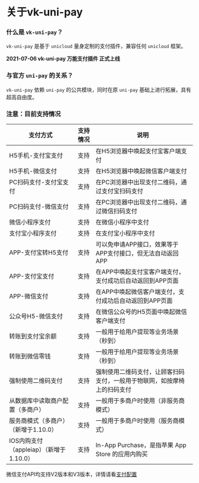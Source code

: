 # 关于vk-uni-pay

### 什么是 `vk-uni-pay`？

`vk-uni-pay` 是基于 `unicloud` 量身定制的支付插件，兼容任何 `unicloud` 框架。

**2021-07-06 vk-uni-pay 万能支付插件 正式上线**

### 与官方 `uni-pay` 的关系？

`vk-uni-pay` 依赖 `uni-pay` 的公共模块，同时在原 `uni-pay` 基础上进行拓展，具有超高自由度。

### 注意：目前支持情况

| 支付方式																| 支持情况| 说明																																		|
|---------------------------------				|--------	|---------																																|
| H5手机-支付宝支付												|  支持		| 在H5浏览器中唤起支付宝客户端支付																				|
| H5手机-微信支付													| 支持		| 在H5浏览器中唤起微信客户端支付																					|
| PC扫码支付-支付宝支付										|  支持		|  在PC浏览器中出现支付二维码，通过支付宝扫码支付													|
| PC扫码支付-微信支付											|  支持		|  在PC浏览器中出现支付二维码，通过微信扫码支付														|
| 微信小程序支付													|  支持		| 在微信小程序中支付																											|
| 支付宝小程序支付												|  支持		|  在支付宝小程序中支付																										|
| APP-支付宝转H5支付											|  支持		| 可以免申请APP接口，效果等于APP支付接口，但无法自动返回APP								|
| APP-支付宝支付													|  支持		| 在APP中唤起支付宝客户端支付，支付成功后自动返回到APP页面								|
| APP-微信支付														|  支持		|  在APP中唤起微信客户端支付，支付成功后自动返回到APP页面									|
| 公众号H5-微信支付												|  支持		| 在微信公众号的H5页面中唤起微信客户端支付																|
| 转账到支付宝余额												|  支持		| 一般用于给用户提现等业务场景（秒到）																		|
| 转账到微信零钱													|  支持		| 一般用于给用户提现等业务场景（秒到）																		|
| 强制使用二维码支付											|  支持		| 强制使用二维码支付，让顾客扫码支付，一般用于物联网，如按摩椅上的扫码支付|
| 从数据库中读取商户配置（多商户）				|  支持		| 一般用于多商户时使用（非服务商模式）																		|
| 服务商模式（多商户）（新增于1.10.0）		|  支持		| 一般用于多商户时使用（服务商模式）																			|
| IOS内购支付（appleiap）（新增于1.10.0）	|  支持		| In-App Purchase，是指苹果 App Store 的应用内购买												|

微信支付API均支持V2版本和V3版本，详情请看[支付配置](https://vkdoc.fsq.pub/vk-uni-pay/config.html)